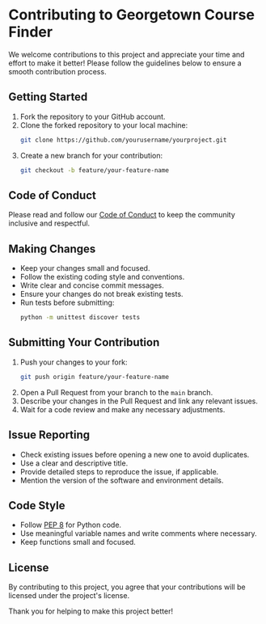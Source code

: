 # Contributing to Georgetown Course Finder

We welcome contributions to this project and appreciate your time and effort to make it better! Please follow the guidelines below to ensure a smooth contribution process.

## Getting Started

1. Fork the repository to your GitHub account.
2. Clone the forked repository to your local machine:
   ```bash
   git clone https://github.com/yourusername/yourproject.git
   ```
3. Create a new branch for your contribution:
   ```bash
   git checkout -b feature/your-feature-name
   ```

## Code of Conduct

Please read and follow our [Code of Conduct](CODE_OF_CONDUCT.md) to keep the community inclusive and respectful.

## Making Changes

- Keep your changes small and focused.
- Follow the existing coding style and conventions.
- Write clear and concise commit messages.
- Ensure your changes do not break existing tests.
- Run tests before submitting:
  ```bash
  python -m unittest discover tests
  ```

## Submitting Your Contribution

1. Push your changes to your fork:
   ```bash
   git push origin feature/your-feature-name
   ```
2. Open a Pull Request from your branch to the `main` branch.
3. Describe your changes in the Pull Request and link any relevant issues.
4. Wait for a code review and make any necessary adjustments.

## Issue Reporting

- Check existing issues before opening a new one to avoid duplicates.
- Use a clear and descriptive title.
- Provide detailed steps to reproduce the issue, if applicable.
- Mention the version of the software and environment details.

## Code Style

- Follow [PEP 8](https://www.python.org/dev/peps/pep-0008/) for Python code.
- Use meaningful variable names and write comments where necessary.
- Keep functions small and focused.

## License

By contributing to this project, you agree that your contributions will be licensed under the project's license.

Thank you for helping to make this project better!
